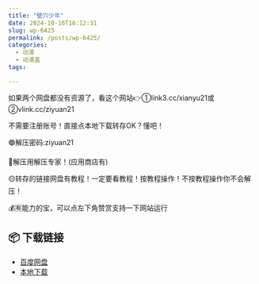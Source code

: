 ```yaml
---
title: "壁穴少年"
date: 2024-10-16T16:12:31
slug: wp-6425
permalink: /posts/wp-6425/
categories:
  - 动漫
  - 动漫盖
tags:

---
```


如果两个网盘都没有资源了，看这个网站👉①link3.cc/xianyu21或②vlink.cc/ziyuan21

不需要注册账号！直接点本地下载转存OK？懂吧！

🟢解压密码:ziyuan21

🔵解压用解压专家！(应用商店有)

🟡转存的链接网盘有教程！一定要看教程！按教程操作！不按教程操作你不会解压！

💰🈶能力的宝，可以点左下角赞赏支持一下网站运行

## 📦 下载链接
- [百度网盘](https://blziyuan21.com/pay-download/6425?key=aa2caa2d35&down_id=0)
- [本地下载](https://blziyuan21.com/pay-download/6425?key=aa2caa2d35&down_id=1)

